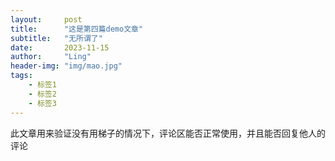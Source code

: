 ```yaml
---
layout:     post
title:      "这是第四篇demo文章"
subtitle:   "无所谓了"
date:       2023-11-15
author:     "Ling"
header-img: "img/mao.jpg"
tags:
    - 标签1
    - 标签2
    - 标签3
---
```


此文章用来验证没有用梯子的情况下，评论区能否正常使用，并且能否回复他人的评论
